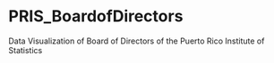 # PRIS_BoardofDirectors
Data Visualization of Board of Directors of the Puerto Rico Institute of Statistics
